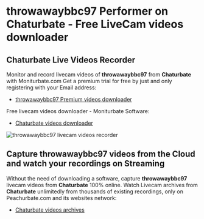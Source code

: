 # throwawaybbc97 Performer on Chaturbate - Free LiveCam videos downloader

## Chaturbate Live Videos Recorder

Monitor and record livecam videos of **throwawaybbc97** from **Chaturbate** with Moniturbate.com
Get a premium trial for free by just and only registering with your Email address:
* [throwawaybbc97 Premium videos downloader](https://moniturbate.com/request-demo-licence-key.html)

Free livecam videos downloader - Moniturbate Software:
* [Chaturbate videos downloader](https://moniturbate.com/moniturbate-download-software.html)

![throwawaybbc97 livecam videos recorder](https://peachurnet.com/templates/moniturbate-software.png)


## Capture throwawaybbc97 videos from the Cloud and watch your recordings on Streaming

Without the need of downloading a software, capture **throwawaybbc97** livecam videos from **Chaturbate** 100% online.
Watch Livecam archives from **Chaturbate** unlimitedly from thousands of existing recordings, only on Peachurbate.com and its websites network:
* [Chaturbate videos archives](https://peachurnet.com/)